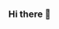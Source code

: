 ### Hi there 👋

<!--
**Ghozayel/Ghozayel** is a ✨ _special_ ✨ repository because its `README.md` (this file) appears on your GitHub profile.

Here are some ideas to get you started:

- 🔭 I’m currently working on my PhD thesis.
- 🌱 I’m currently learning R for data analysis and beyond.
- 💬 Ask me about statistics for linguists using R, Psycholinguistics using PsychoPy 
- 📫 How to reach me: @gzl_atb
- 😄 Pronouns: she/her
- ⚡ Fun fact: I like lemons
-->
